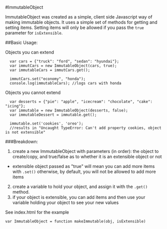 #ImmutableObject

ImmutableObject was created as a simple, client side Javascript way of making
immutable objects. It uses a simple set of methods for getting and setting items.
Setting items will only be allowed if you pass the `true` parameter for `isExtensible`.

##Basic Usage:

Objects you can extend
```
  var cars = {"truck": "ford", "sedan": "hyundai"};
  var immutCars = new ImmutableObject(cars, true);
  var immutableCars = immutCars.get();

  immutCars.set("economy", "honda");
  console.log(immutableCars); //logs cars with honda

```

Objects you cannot extend

```
  var desserts = {"pie": "apple", "icecream": "chocolate", "cake": "icing"};
  var immutable = new ImmutableObject(desserts, false);
  var immutableDessert = immutable.get();

  immutable.set('cookies', 'oreo');
  //results in "Uncaught TypeError: Can't add property cookies, object is not extensible"

```

###Breakdown:

1. create a new ImmutableObject with parameters (in order):
the object to create/copy, and true/false as to whether it is an extensible object or not
  - extensible object passed as "true" will mean you can add more items with `.set()`
  otherwise, by default, you will not be allowed to add more items
2. create  a variable to hold your object, and assign it with the `.get()` method.
3. if your object is extensible, you can add items and then use your variable holding your object
to see your new values

See index.html for the example

`var ImmutableObject = function makeImmutable(obj, isExtensible)`

